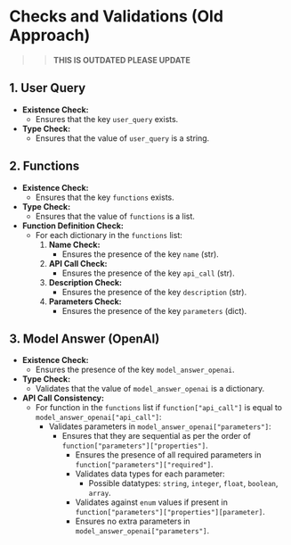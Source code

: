 # Checks and Validations (Old Approach)

>> **THIS IS OUTDATED PLEASE UPDATE**
>>

## 1. User Query

- **Existence Check:**
  - Ensures that the key `user_query` exists.
- **Type Check:**
  - Ensures that the value of `user_query` is a string.

## 2. Functions

- **Existence Check:**
  - Ensures that the key `functions` exists.
- **Type Check:**
  - Ensures that the value of `functions` is a list.
- **Function Definition Check:**
  - For each dictionary in the `functions` list:
    1. **Name Check:**
       - Ensures the presence of the key `name` (str).
    2. **API Call Check:**
       - Ensures the presence of the key `api_call` (str).
    3. **Description Check:**
       - Ensures the presence of the key `description` (str).
    4. **Parameters Check:**
       - Ensures the presence of the key `parameters` (dict).

## 3. Model Answer (OpenAI)

- **Existence Check:**
  - Ensures the presence of the key `model_answer_openai`.
- **Type Check:**
  - Validates that the value of `model_answer_openai` is a dictionary.
- **API Call Consistency:**
  - For function in the `functions` list if `function["api_call"]` is equal to `model_answer_openai["api_call"]`:
    - Validates parameters in `model_answer_openai["parameters"]`:
      - Ensures that they are sequential as per the order of `function["parameters"]["properties"]`.
        - Ensures the presence of all required parameters in `function["parameters"]["required"]`.
        - Validates data types for each parameter:
          - Possible datatypes: `string`, `integer`, `float`, `boolean`, `array`.
        - Validates against `enum` values if present in `function["parameters"]["properties"][parameter]`.
        - Ensures no extra parameters in `model_answer_openai["parameters"]`.
